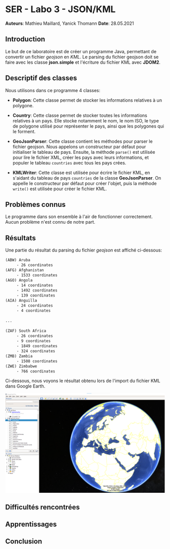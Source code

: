 # SER - Labo 3 - JSON/KML

**Auteurs**: Mathieu Maillard, Yanick Thomann
**Date**: 28.05.2021



## Introduction

Le but de ce laboratoire est de créer un programme Java, permettant de convertir un fichier _geojson_ en _KML_. Le parsing du fichier geojson doit se faire avec les classe **json.simple** et l'écriture du fichier KML avec **JDOM2**. 



## Descriptif des classes

Nous utilisons dans ce programme 4 classes:

- **Polygon**: Cette classe permet de stocker les informations relatives à un polygone.

- **Country**: Cette classe permet de stocker toutes les informations relatives à un pays. Elle stocke notamment le nom, le nom ISO, le type de polygone utilisé pour représenter le pays, ainsi que les polygones qui le forment.

- **GeoJsonParser**: Cette classe contient les méthodes pour parser le fichier geojson. Nous appelons un constructeur par défaut pour initialiser le tableau de pays. Ensuite, la méthode `parse()` est utilisée pour lire le fichier XML, créer les pays avec leurs informations, et populer le tableau `countries` avec tous les pays crées.
- **KMLWriter**: Cette classe est utilisée pour écrire le fichier KML, en s'aidant du tableau de pays `countries` de la classe **GeoJsonParser**. On appelle le constructeur par défaut pour créer l'objet, puis la méthode `write()` est utilisée pour créer le fichier KML.



## Problèmes connus

Le programme dans son ensemble à l'air de fonctionner correctement. Aucun problème n'est connu de notre part.



## Résultats

Une partie du résultat du parsing du fichier _geojson_ est affiché ci-dessous:

```
(ABW) Aruba
	 - 26 coordinates
(AFG) Afghanistan
	 - 1533 coordinates
(AGO) Angola
	 - 14 coordinates
	 - 1492 coordinates
	 - 139 coordinates
(AIA) Anguilla
	 - 24 coordinates
	 - 4 coordinates

...

(ZAF) South Africa
	 - 26 coordinates
	 - 9 coordinates
	 - 1849 coordinates
	 - 324 coordinates
(ZMB) Zambia
	 - 1508 coordinates
(ZWE) Zimbabwe
	 - 766 coordinates
```

Ci-dessous, nous voyons le résultat obtenu lors de l'import du fichier KML dans Google Earth.

![](img/earthview.png)

## Difficultés rencontrées





## Apprentissages





## Conclusion

